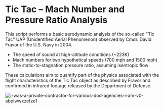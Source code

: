 # Tic Tac – Mach Number and Pressure Ratio Analysis

This script performs a basic aerodynamic analysis of the so-called "Tic Tac" UAP (Unidentified Aerial Phenomenon) observed by Cmdr. David Fravor of the U.S. Navy in 2004.

- The speed of sound at high-altitude conditions (~223K)
- Mach numbers for two hypothetical speeds (700 mph and 1500 mph)
- The static-to-stagnation pressure ratio, assuming isentropic flow

These calculations aim to quantify part of the physics associated with the flight characteristics of the Tic Tac object as described by Fravor and confirmed in infrared footage released by the Department of Defense.

![i-was-a-private-contractor-for-various-dod-agencies-i-am-v0-abpiwwxzefze1](https://github.com/user-attachments/assets/ab811e07-d3c8-4647-9567-4395912d5861)
